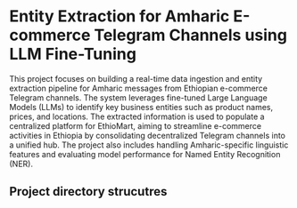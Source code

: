 # Entity Extraction for Amharic E-commerce Telegram Channels using LLM Fine-Tuning


This project focuses on building a real-time data ingestion and entity extraction pipeline for Amharic messages from Ethiopian e-commerce Telegram channels. The system leverages fine-tuned Large Language Models (LLMs) to identify key business entities such as product names, prices, and locations. The extracted information is used to populate a centralized platform for EthioMart, aiming to streamline e-commerce activities in Ethiopia by consolidating decentralized Telegram channels into a unified hub. The project also includes handling Amharic-specific linguistic features and evaluating model performance for Named Entity Recognition (NER).

## Project directory strucutres